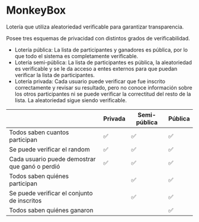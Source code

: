 # MonkeyBox
Lotería que utiliza aleatoriedad verificable para garantizar transparencia.

Posee tres esquemas de privacidad con distintos grados de verificabilidad.

- Lotería pública: La lista de participantes y ganadores es pública, por lo que todo el sistema es completamente verificable.
- Lotería semi-pública: La lista de participantes es pública, la aleatoriedad es verificable y se le da acceso a entes externos para que puedan verificar la lista de participantes.
- Lotería privada: Cada usuario puede verificar que fue inscrito correctamente y revisar su resultado, pero no conoce información sobre los otros participantes ni se puede verificar la correctitud del resto de la lista. La aleatoriedad sigue siendo verificable.

|                                                | Privada | Semi-pública | Pública |
|------------------------------------------------|---------|--------------|---------|
| Todos saben cuantos participan                 |    ✅    |       ✅      |    ✅    |
| Se puede verificar el random                   |    ✅    |       ✅      |    ✅    |
| Cada usuario puede demostrar que ganó o perdió |    ✅    |       ✅      |    ✅    |
| Todos saben quiénes participan                 |         |       ✅      |    ✅    |
| Se puede verificar el conjunto de inscritos    |         |       ✅      |    ✅    |
| Todos saben quiénes ganaron                    |         |              |    ✅    |
